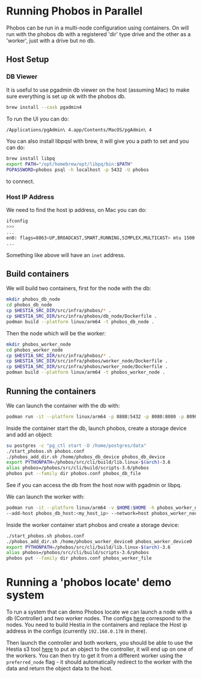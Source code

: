 # Running Phobos in Parallel

Phobos can be run in a multi-node configuration using containers. On will run with the phobos db with a registered 'dir' type drive and the other as a 'worker', just with a drive but no db.

## Host Setup

### DB Viewer

It is useful to use pgadmin db viewer on the host (assuming Mac) to make sure everything is set up ok with the phobos db.

```sh
brew install --cask pgadmin4
```

To run the UI you can do:

```sh
/Applications/pgAdmin\ 4.app/Contents/MacOS/pgAdmin\ 4
```

You can also install libpqsl with brew, it will give you a path to set and you can do:

```sh
brew install libpq
export PATH="/opt/homebrew/opt/libpq/bin:$PATH"
PGPASSWORD=phobos psql -h localhost -p 5432 -U phobos
```

to connect.

### Host IP Address

We need to find the host ip address, on Mac you can do:

```sh
ifconfig 
>>>
...
en0: flags=8863<UP,BROADCAST,SMART,RUNNING,SIMPLEX,MULTICAST> mtu 1500
...
```

Something like above will have an `inet` address.

## Build containers

We will build two containers, first for the node with the db:

```sh
mkdir phobos_db_node
cd phobos_db_node
cp $HESTIA_SRC_DIR/src/infra/phobos/* .
cp $HESTIA_SRC_DIR/src/infra/phobos/db_node/Dockerfile .
podman build --platform linux/arm64 -t phobos_db_node .
```

Then the node which will be the worker:

```sh
mkdir phobos_worker_node
cd phobos_worker_node
cp $HESTIA_SRC_DIR/src/infra/phobos/* .
cp $HESTIA_SRC_DIR/src/infra/phobos/worker_node/Dockerfile .
cp $HESTIA_SRC_DIR/src/infra/phobos/worker_node/Dockerfile .
podman build --platform linux/arm64 -t phobos_worker_node .
```

## Running the containers

We can launch the container with the db with:

```sh
podman run -it --platform linux/arm64 -p 8888:5432 -p 8080:8080 -p 8090:8090 -v $HOME:$HOME -h phobos_db_node phobos_db_node
```

Inside the container start the db, launch phobos, create a storage device and add an object:

```sh
su postgres -c "pg_ctl start -D /home/postgres/data"
./start_phobos.sh phobos.conf
./phobos_add_dir.sh /home/phobos_db_device phobos_db_device
export PYTHONPATH=/phobos/src/cli/build/lib.linux-$(arch)-3.6
alias phobos=/phobos/src/cli/build/scripts-3.6/phobos
phobos put --family dir phobos.conf phobos_db_file
```

See if you can access the db from the host now with pgadmin or libpq.

We can launch the worker with:

```sh
podman run -it --platform linux/arm64 -v $HOME:$HOME -h phobos_worker_node0 
--add-host phobos_db_host:<my_host_ip> --network=host phobos_worker_node
```

Inside the worker container start phobos and create a storage device:

```sh
./start_phobos.sh phobos.conf
./phobos_add_dir.sh /home/phobos_worker_device0 phobos_worker_device0
export PYTHONPATH=/phobos/src/cli/build/lib.linux-$(arch)-3.6
alias phobos=/phobos/src/cli/build/scripts-3.6/phobos
phobos put --family dir phobos.conf phobos_worker_file
```

# Running a 'phobos locate' demo system

To run a system that can demo Phobos locate we can launch a node with a db (Controller) and two worker nodes. The configs [here](/test/data/configs/phobos/deimos/) correspond to the nodes. You need to build Hestia in the containers and replace the Host ip address in the configs (currently `192.168.0.178` in there).

Then launch the controller and both workers, you should be able to use the Hestia s3 tool [here](/src/integrations/s3_main.cc) to put an object to the controller, it will end up on one of the workers. You can then try to get it from a different worker using the `preferred_node` flag - it should automatically redirect to the worker with the data and return the object data to the host.
